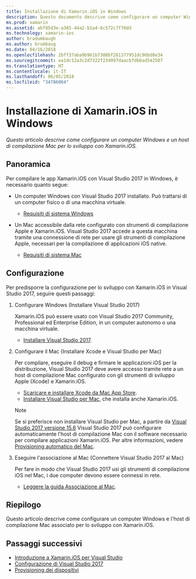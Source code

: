 ```yaml
---
title: Installazione di Xamarin.iOS in Windows
description: Questo documento descrive come configurare un computer Windows, configurare un host di compilazione Mac e associare Windows al Mac per lo sviluppo di Xamarin.iOS.
ms.prod: xamarin
ms.assetid: abf85d3e-a365-44a2-b1a4-6c572c7f76dd
ms.technology: xamarin-ios
author: bradumbaugh
ms.author: brumbaug
ms.date: 04/16/2018
ms.openlocfilehash: 2bff37aba9b961b7308bf261377951dc96bd8e34
ms.sourcegitcommit: ea1dc12a3c2d7322f234997daacbfdb6ad542507
ms.translationtype: HT
ms.contentlocale: it-IT
ms.lasthandoff: 06/05/2018
ms.locfileid: "34786064"
---
```

# <a name="installing-xamarinios-on-windows"></a>Installazione di Xamarin.iOS in Windows

_Questo articolo descrive come configurare un computer Windows e un host di compilazione Mac per lo sviluppo con Xamarin.iOS._

## <a name="overview"></a>Panoramica

Per compilare le app Xamarin.iOS con Visual Studio 2017 in Windows, è necessario quanto segue:
 
-  Un computer Windows con Visual Studio 2017 installato. Può trattarsi di un computer fisico o di una macchina virtuale.
    - [Requisiti di sistema Windows](~/cross-platform/get-started/requirements.md#windows-requirements)
    
-  Un Mac accessibile dalla rete configurato con strumenti di compilazione Apple e Xamarin.iOS. Visual Studio 2017 accede a questa macchina tramite una connessione di rete per usare gli strumenti di compilazione Apple, necessari per la compilazione di applicazioni iOS native. 
    - [Requisiti di sistema Mac](~/cross-platform/get-started/requirements.md#macos-requirements)

## <a name="setup"></a>Configurazione

Per predisporre la configurazione per lo sviluppo con Xamarin.iOS in Visual Studio 2017, seguire questi passaggi:

1. Configurare Windows (Installare Visual Studio 2017)

    Xamarin.iOS può essere usato con Visual Studio 2017 Community, Professional ed Enterprise Edition, in un computer autonomo o una macchina virtuale.
    
    - [Installare Visual Studio 2017](~/cross-platform/get-started/installation/windows.md).

2. Configurare il Mac (Installare Xcode e Visual Studio per Mac)

    Per compilare, eseguire il debug e firmare le applicazioni iOS per la distribuzione, Visual Studio 2017 deve avere accesso tramite rete a un host di compilazione Mac configurato con gli strumenti di sviluppo Apple (Xcode) e Xamarin.iOS.

    - [Scaricare e installare Xcode da Mac App Store](https://itunes.apple.com/us/app/xcode/id497799835?mt=12). 
    - [Installare Visual Studio per Mac](https://docs.microsoft.com/visualstudio/mac/installation), che installa anche Xamarin.iOS.

    > [!NOTE] 
    > Se si preferisce non installare Visual Studio per Mac, a partire da [Visual Studio 2017 versione 15.6](https://docs.microsoft.com/visualstudio/releasenotes/vs2017-relnotes#automatic-macos-provisioning) Visual Studio 2017 può configurare automaticamente l'host di compilazione Mac con il software necessario per compilare applicazioni Xamarin.iOS. Per altre informazioni, vedere [Provisioning automatico del Mac](~/ios/get-started/installation/windows/connecting-to-mac/index.md#automatic-mac-provisioning).

3. Eseguire l'associazione al Mac (Connettere Visual Studio 2017 al Mac)

    Per fare in modo che Visual Studio 2017 usi gli strumenti di compilazione iOS nel Mac, i due computer devono essere connessi in rete.

    - [Leggere la guida Associazione al Mac](~/ios/get-started/installation/windows/connecting-to-mac/index.md).

## <a name="summary"></a>Riepilogo

Questo articolo descrive come configurare un computer Windows e l'host di compilazione Mac associato per lo sviluppo con Xamarin.iOS.

## <a name="next-steps"></a>Passaggi successivi

- [Introduzione a Xamarin.iOS per Visual Studio](introduction-to-xamarin-ios-for-visual-studio.md)
- [Configurazione di Visual Studio 2017](config-options.md)
- [Provisioning dei dispositivi](~/ios/get-started/installation/device-provisioning/index.md)
